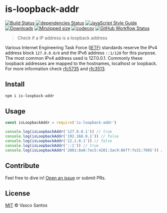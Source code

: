 # is-loopback-addr

[![Build Status](https://travis-ci.org/vasco-santos/is-loopback-addr.svg?branch=main)](https://travis-ci.org/vasco-santos/is-loopback-addr)
[![dependencies Status](https://david-dm.org/vasco-santos/is-loopback-addr/status.svg)](https://david-dm.org/vasco-santos/is-loopback-addr)
[![JavaScript Style Guide](https://img.shields.io/badge/code_style-standard-brightgreen.svg)](https://standardjs.com)
[![Downloads](https://img.shields.io/npm/dm/is-loopback-addr.svg)](https://www.npmjs.com/package/is-loopback-addr)
[![Minzipped size](https://badgen.net/bundlephobia/minzip/is-loopback-addr)](https://bundlephobia.com/result?p=is-loopback-addr)
[![codecov](https://img.shields.io/codecov/c/github/vasco-santos/is-loopback-addr.svg?style=flat-square)](https://codecov.io/gh/vasco-santos/is-loopback-addr)
[![GitHub Workflow Status](https://img.shields.io/github/workflow/status/vasco-santos/is-loopback-addr/ci?label=ci&style=flat-square)](https://github.com/vasco-santos/is-loopback-addr/actions?query=branch%3Amaster+workflow%3Aci+)

> Check if a IP address is a loopback address

Various Internet Engineering Task Force ([IETF](https://www.ietf.org/)) standards reserve the IPv4 address block `127.0.0.0/8` and the IPv6 address `::1/128` for this purpose. The most common IPv4 address used is 127.0.0.1. Commonly these loopback addresses are mapped to the hostnames, localhost or loopback. For more information check [rfc5735](https://tools.ietf.org/html/rfc5735) and [rfc3513](https://tools.ietf.org/html/rfc3513#section-2.4).

## Install

```sh
npm i is-loopback-addr
```

## Usage

```js
const isLoopbackAddr = require('is-loopback-addr')

console.log(isLoopbackAddr('127.0.0.1')) // true
console.log(isLoopbackAddr('192.168.0.1')) // false
console.log(isLoopbackAddr('22.2.0.1')) // false
console.log(isLoopbackAddr('::1')) // true
console.log(isLoopbackAddr('2001:8a0:7ac5:4201:3ac9:86ff:fe31:7095')) // false
```

## Contribute

Feel free to dive in! [Open an issue](https://github.com/vasco-santos/is-loopback-addr/issues/new) or submit PRs.

## License

[MIT](LICENSE) © Vasco Santos